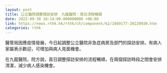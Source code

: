 ```yaml
---
layout: post
title: 公立醫院調整探訪安排　九龍醫院：首日流程暢順
date: 2022-09-30 18:14:09.000000000 +08:00
link: https://news.rthk.hk/rthk/ch/component/k2/1669177-20220930.htm
categories: rthk
---
```


醫管局因應疫情發展，今日起調整公立醫院非急症病房及部門的探訪安排。有病人家屬表示歡迎，可增加與病人見面機會。

在九龍醫院，院方說，首日調整探訪安排的流程暢順，在兩個探訪時段之間會安排清潔，減少病人感染機會。
